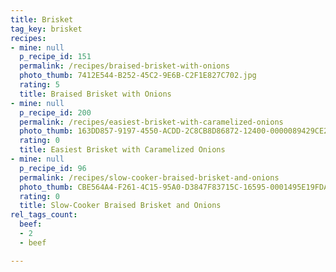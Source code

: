 ```yaml
---
title: Brisket
tag_key: brisket
recipes:
- mine: null
  p_recipe_id: 151
  permalink: /recipes/braised-brisket-with-onions
  photo_thumb: 7412E544-B252-45C2-9E6B-C2F1E827C702.jpg
  rating: 5
  title: Braised Brisket with Onions
- mine: null
  p_recipe_id: 200
  permalink: /recipes/easiest-brisket-with-caramelized-onions
  photo_thumb: 163DD857-9197-4550-ACDD-2C8CB8D86872-12400-0000089429CE29A0.jpg
  rating: 0
  title: Easiest Brisket with Caramelized Onions
- mine: null
  p_recipe_id: 96
  permalink: /recipes/slow-cooker-braised-brisket-and-onions
  photo_thumb: CBE564A4-F261-4C15-95A0-D3847F83715C-16595-0001495E19FDA75B.jpg
  rating: 0
  title: Slow-Cooker Braised Brisket and Onions
rel_tags_count:
  beef:
  - 2
  - beef

---
```

